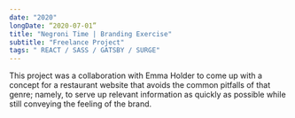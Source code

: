 ```yaml
---
date: "2020"
longDate: “2020-07-01”
title: "Negroni Time | Branding Exercise"
subtitle: "Freelance Project"
tags: " REACT / SASS / GATSBY / SURGE"
---
```

 This project was a collaboration with Emma Holder to come up with a concept for a restaurant website that avoids the common pitfalls of that genre; namely, to serve up relevant information as quickly as possible while still conveying the feeling of the brand.
